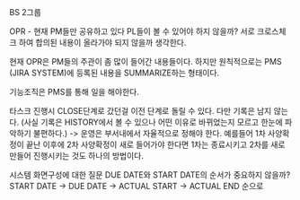 BS 2그룹

OPR - 현재 PM들만 공유하고 있다
PL들이 볼 수 있어야 하지 않을까? 서로 크로스체크 하여 합의된 내용이 올라가야 되지 않을까 생각한다.

현재 OPR은 PM들의 주관이 좀 많이 들어간 내용들이다. 하지만 원칙적으로는 PMS (JIRA SYSTEM)에 등록된 내용을 SUMMARIZE하는 형태이다.

기능조직은 PMS를 통해 일을 해야한다.

타스크 진행시 CLOSE단계로 갔던걸 이전 단계로 돌릴 수 있다. 다만 기록은 남지 않는다.
(사실 기록은 HISTORY에서 볼 수 있으나 어떤 이유로 바뀌었는지 모르고 한눈에 파악하기 불편하다.)
-> 운영은 부서내에서 자율적으로 정해야 한다. 예를들어 1차 사양확정이 끝난 이후에 2차 사양확정이 새로 들어가야 한다면 1차는 종료시키고 2차를 새로 만들어 진행시키는 것도 하나의 방법이다.

시스템 화면구성에 대한 질문
DUE DATE와 START DATE의 순서가 중요하지 않을까?
START DATE -> DUE DATE -> ACTUAL START -> ACTUAL END 순으로